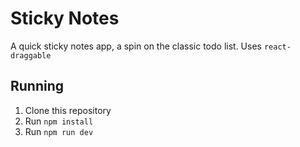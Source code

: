 # Sticky Notes

A quick sticky notes app, a spin on the classic todo list. Uses `react-draggable`

## Running

1. Clone this repository
2. Run `npm install`
3. Run `npm run dev`